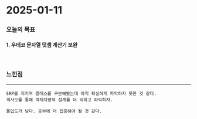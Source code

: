 # 2025-01-11

### 오늘의 목표

#### 1. 우테코 문자열 덧셈 계산기 보완

<br>

### 느낀점

---

    SRP를 지키며 클래스를 구분해봤는데 아직 확실하게 파악하지 못한 것 같다.
    객사오를 통해 객체지향적 설계를 더 익히고 파악하자.

    몰입도가 낮다. 공부에 더 집중해야 될 것 같다.
